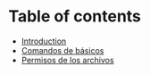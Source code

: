 # Table of contents

* [Introduction](README.md)
* [Comandos de básicos](comandos-basicos.md)
* [Permisos de los archivos](permisos-de-los-archivos.md)

